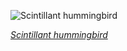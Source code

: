 
![Scintillant hummingbird](https://upload.wikimedia.org/wikipedia/commons/thumb/9/94/Scintillant_hummingbird_%28Selasphorus_scintilla%29_female_in_flight_1.jpg/750px-Scintillant_hummingbird_%28Selasphorus_scintilla%29_female_in_flight_1.jpg)

*[Scintillant hummingbird](https://wikipedia.org/wiki/File:Scintillant_hummingbird_(Selasphorus_scintilla)_female_in_flight_1.jpg)*
